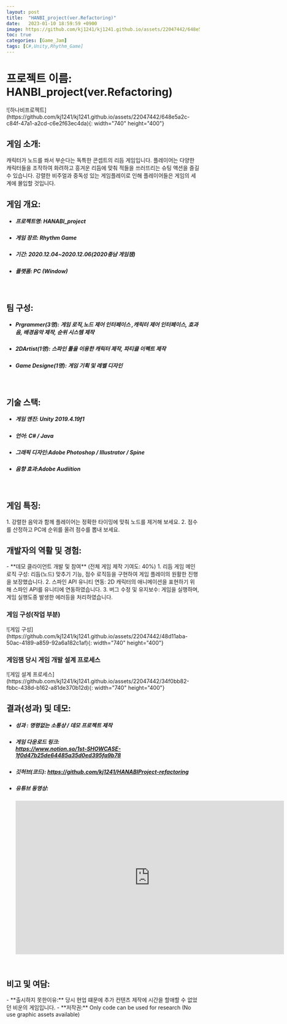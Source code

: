 ```yaml
---
layout: post
title:  "HANBI_project(ver.Refactoring)"
date:   2023-01-10 18:59:59 +0900
image: https://github.com/kj1241/kj1241.github.io/assets/22047442/648e5a2c-c84f-47a1-a2cd-c6e2f63ec4da
toc: true
categories: [Game_Jam]
tags: [C#,Unity,Rhythm_Game]
---
```


<h1><yellow1_h1>프로젝트 이름: HANBI_project(ver.Refactoring) </yellow1_h1></h1>
![하나비프로젝트](https://github.com/kj1241/kj1241.github.io/assets/22047442/648e5a2c-c84f-47a1-a2cd-c6e2f63ec4da){: width="740" height="400"}


<br>
<h2><yellow1_h2> 게임 소개: </yellow1_h2></h2>
캐릭터가 노드를 쏴서 부순다는 독특한 콘셉트의 리듬 게임입니다. 
플레이어는 다양한 캐릭터들을 조작하여 화려하고 흥겨운 리듬에 맞춰 적들을 쓰러뜨리는 슈팅 액션을 즐길 수 있습니다. 
강렬한 비주얼과 중독성 있는 게임플레이로 인해 플레이어들은 게임의 세계에 몰입할 것입니다.

<br>
<h2><yellow1_h2> 게임 개요: </yellow1_h2></h2><ul>
<li><h5><yellow1_h5>프로젝트명:</yellow1_h5><span>  HANABI_project</span></h5></li>
<li><h5><yellow1_h5>게임 장르:</yellow1_h5><span>  Rhythm Game</span></h5></li>
<li><h5><yellow1_h5>기간:</yellow1_h5><span> 2020.12.04~2020.12.06(2020충남 게임잼)</span></h5></li>
<li><h5><yellow1_h5>플랫폼:</yellow1_h5><span>  PC (Window)</span></h5></li></ul>


<br>
<h2><yellow1_h2> 팀 구성: </yellow1_h2></h2><ul>
<li><h5><yellow1_h5>Prgrammer(3명):</yellow1_h5><span>  게임 로직,노드 제어 인터페이스 ,캐릭터 제어 인터페이스, 효과음, 배경음악 제작, 순위 시스템 제작 </span></h5></li>
<li><h5><yellow1_h5>2DArtist(1명):</yellow1_h5><span>  스파인 툴을 이용한 캐릭터 제작, 파티클 이펙트 제작</span></h5></li>
<li><h5><yellow1_h5>Game Designe(1명):</yellow1_h5><span> 게임 기획 및 레벨 디자인</span></h5></li></ul>

<br>
<h2><yellow1_h2> 기술 스택: </yellow1_h2></h2><ul>
<li><h5><yellow1_h5>게임 엔진:</yellow1_h5><span> Unity 2019.4.19f1</span></h5></li>
<li><h5><yellow1_h5>언어:</yellow1_h5><span> C# / Java</span></h5></li>
<li><h5><yellow1_h5>그래픽 디자인:</yellow1_h5><span>Adobe Photoshop / Illustrator / Spine</span></h5></li>
<li><h5><yellow1_h5>음향 효과:</yellow1_h5><span>Adobe Audiition </span></h5></li></ul>

<br>
<h2 ><yellow1_h2> 게임 특징: </yellow1_h2></h2>
1. 강렬한 음악과 함께 플레이어는 정확한 타이밍에 맞춰 노드를 제거해 보세요.
2. 점수를 산정하고 PC에 순위를 올려 점수를 뽑내 보세요.

<br>
<h2><yellow1_h2> 개발자의 역활 및 경험: </yellow1_h2></h2>
- **데모 클라이언트 개발 및 참여** <span><red1_error>(전체 게임 제작 기여도: 40%)</red1_error></span>
    1. 리듬 게임 메인 로직 구성:  리듬(노드) 맞추기 기능, 점수 로직등을 구현하여 게임 플레이의 원활한 진행을 보장했습니다.
    2. 스파인 API 유니티 연동: 2D 캐릭터의 애니메이션을 표현하기 위해 스파인 API를 유니티에 연동하였습니다.
    3. 버그 수정 및 유지보수: 게임을 실행하며, 게임 실행도중 발생한 에러등을 처리하였습니다.

<br>
<h3><yellow1_h3>게임 구성(작업 부분)</yellow1_h3></h3>
![게임 구성](https://github.com/kj1241/kj1241.github.io/assets/22047442/48d11aba-50ac-4189-a859-92a6a182c1af){: width="740" height="400"}

<br>
<h3><yellow1_h3>게임잼 당시 게임 개발 설계 프로세스</yellow1_h3></h3>
![게임 설계 프로세스](https://github.com/kj1241/kj1241.github.io/assets/22047442/34f0bb82-fbbc-438d-b162-a81de370b12d){: width="740" height="400"}


<br>
<h2><yellow1_h2> 결과(성과) 및 데모: </yellow1_h2></h2>
<ul>
<li><h5><yellow1_h5>성과 :</yellow1_h5><span> 명령없는 소통상 / 데모 프로젝트 제작 </span></h5></li>
<li><h5><yellow1_h5>게임 다운로드 링크:</yellow1_h5><span>
<a href="https://www.notion.so/1st-SHOWCASE-1f0d47b25de64485a35d0ed395fa9b78"><br>https://www.notion.so/1st-SHOWCASE-1f0d47b25de64485a35d0ed395fa9b78</a> </span></h5></li>
<li><h5><yellow1_h5>깃허브(코드):</yellow1_h5><span> 
<a href="https://github.com/kj1241/HANABIProject-refactoring">https://github.com/kj1241/HANABIProject-refactoring</a> </span></h5></li>
<li><h5><yellow1_h5>유튜브 동영상:</yellow1_h5></h5> 
<iframe width="700" height="400" src="https://www.youtube.com/embed/YMq3jkKQHYY" title="HANABI_Project" frameborder="0" allow="accelerometer; autoplay; clipboard-write; encrypted-media; gyroscope; picture-in-picture; web-share" allowfullscreen></iframe>
</li></ul>
<br>


<h2><yellow1_h2> 비고 및 여담: </yellow1_h2></h2>
- **출시하지 못한이유:** 당시 현업 떄문에 추가 컨텐츠 제작에 시간을 할애할 수 없었던 비운의 게임입니다.
- **저작권:** Only code can be used for research (No use graphic assets available)

<br>


